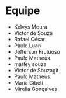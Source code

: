 # Equipe

- Kelvys Moura
- Victor de Souza
- Rafael César
- Paulo Luan
- Jefferson Frutuoso
- Paulo Matheus
- marley souza
- Victor de Souzagit 
- Paulo Matheus
- Maria Cibeli
- Mirella Gonçalves
